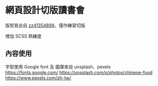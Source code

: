# 網頁設計切版讀書會

版型皆出自 [zz41354899](https://github.com/zz41354899)，僅作練習切版

增加 SCSS 熟練度

## 內容使用

字型使用 Google font 及 圖庫來自 unsplash、pexels
https://fonts.google.com/
https://unsplash.com/s/photos/chinese-food
https://www.pexels.com/zh-tw/